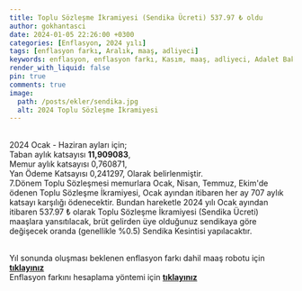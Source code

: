 ```yaml
---
title: Toplu Sözleşme İkramiyesi (Sendika Ücreti) 537.97 ₺ oldu
author: gokhantasci
date: 2024-01-05 22:26:00 +0300
categories: [Enflasyon, 2024 yılı]
tags: [enflasyon farkı, Aralık, maaş, adliyeci]
keywords: enflasyon, enflasyon farkı, Kasım, maaş, adliyeci, Adalet Bakanlığı
render_with_liquid: false
pin: true
comments: true
image:
  path: /posts/ekler/sendika.jpg
  alt: 2024 Toplu Sözleşme İkramiyesi
---
```


<br>2024 Ocak - Haziran ayları için;
<br>Taban aylık katsayısı **11,909083**,
<br>Memur aylık katsayısı 0,760871,
<br>Yan Ödeme Katsayısı 0,241297,
Olarak belirlenmiştir. 
<br>7.Dönem Toplu Sözleşmesi memurlara Ocak, Nisan, Temmuz, Ekim'de ödenen Toplu Sözleşme İkramiyesi, Ocak ayından itibaren her ay 707 aylık katsayı karşılığı ödenecektir. Bundan hareketle 2024 yılı Ocak ayından itibaren 537.97 ₺ olarak Toplu Sözleşme İkramiyesi (Sendika Ücreti) maaşlara yansıtılacak, brüt gelirden üye olduğunuz sendikaya göre değişecek oranda (genellikle %0.5) Sendika Kesintisi yapılacaktır.


<br>Yıl sonunda oluşması beklenen enflasyon farkı dahil maaş robotu için [**tıklayınız**](https://adliyeci.com.tr/maasyeni/) 
<br>Enflasyon farkını hesaplama yöntemi için [**tıklayınız**](https://adliyeci.com.tr/enflasyonfarki/) 
